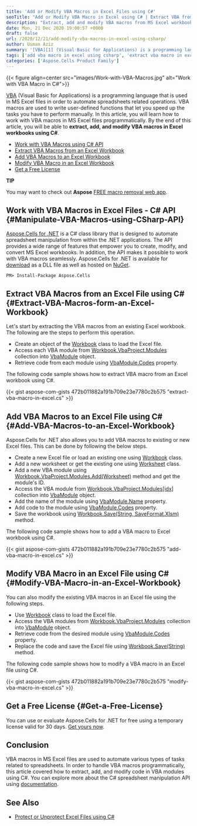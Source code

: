 ```yaml
---
title: 'Add or Modify VBA Macros in Excel Files using C#'
seoTitle: "Add or Modify VBA Macro in Excel using C# | Extract VBA from Excel in C#"
description: "Extract, add and modify VBA macros from MS Excel workbooks using C#. Manipulate VBA modules in spreadsheets from within your .NET applications."
date: Mon, 21 Dec 2020 19:00:57 +0000
draft: false
url: /2020/12/21/add-modify-vba-macros-in-excel-using-csharp/
author: Usman Aziz
summary: '[VBA][1] (Visual Basic for Applications) is a programming language that is used in MS Excel files in order to automate the spreadsheets related operations. VBA macros are used to write user-defined functions that let you speed up the tasks you have to perform manually. In this article, you will learn how to work with VBA macros in MS Excel files programmatically. By the end of this article, you will be able to **extract, add, and modify VBA macros in Excel workbooks using C#**.'
tags: ['add vba macro in excel using csharp', 'extract vba macro in excel using csharp', 'modify vba macro in excel using csharp']
categories: ['Aspose.Cells Product Family']
---
```




{{< figure align=center src="images/Work-with-VBA-Macros.jpg" alt="Work with VBA Macro in C#">}}


[VBA][2] (Visual Basic for Applications) is a programming language that is used in MS Excel files in order to automate spreadsheets related operations. VBA macros are used to write user-defined functions that let you speed up the tasks you have to perform manually. In this article, you will learn how to work with VBA macros in MS Excel files programmatically. By the end of this article, you will be able to **extract, add, and modify VBA macros in Excel workbooks using C#**.

*   [Work with VBA Macros using C# API][3]
*   [Extract VBA Macros from an Excel Workbook][4]
*   [Add VBA Macros to an Excel Workbook][5]
*   [Modify VBA Macro in an Excel Workbook][6]
*   [Get a Free License][7]

**TIP**

You may want to check out **Aspose** [FREE macro removal web app][8].

## Work with VBA Macros in Excel Files - C# API {#Manipulate-VBA-Macros-using-CSharp-API}

[Aspose.Cells for .NET][9] is a C# class library that is designed to automate spreadsheet manipulation from within the .NET applications. The API provides a wide range of features that empower you to create, modify, and convert MS Excel workbooks. In addition, the API makes it possible to work with VBA macros seamlessly. Aspose.Cells for .NET is available for [download][10] as a DLL file as well as hosted on [NuGet][11].

```
PM> Install-Package Aspose.Cells
```

## Extract VBA Macros from an Excel File using C# {#Extract-VBA-Macros-form-an-Excel-Workbook}

Let's start by extracting the VBA macros from an existing Excel workbook. The following are the steps to perform this operation.

*   Create an object of the [Workbook][12] class to load the Excel file.
*   Access each VBA module from [Workbook.VbaProject.Modules][13] collection into [VbaModule][14] object.
*   Retrieve code from each module using [VbaModule.Codes][15] property.

The following code sample shows how to extract VBA macro from an Excel workbook using C#.

{{< gist aspose-com-gists 472b011882a191b709e23e7780c2b575 "extract-vba-macro-in-excel.cs" >}}

## Add VBA Macros to an Excel File using C# {#Add-VBA-Macros-to-an-Excel-Workbook}

Aspose.Cells for .NET also allows you to add VBA macros to existing or new Excel files. This can be done by following the below steps.

*   Create a new Excel file or load an existing one using [Workbook][16] class.
*   Add a new worksheet or get the existing one using [Worksheet][17] class.
*   Add a new VBA module using [Workbook.VbaProject.Modules.Add(Worksheet)][18] method and get the module's ID.
*   Access the VBA module from [Workbook.VbaProject.Modules\[idx\]][19] collection into [VbaModule][20] object.
*   Add the name of the module using [VbaModule.Name][21] property.
*   Add code to the module using [VbaModule.Codes][22] property.
*   Save the workbook using [Workbook.Save(String, SaveFormat.Xlsm)][23] method.

The following code sample shows how to add a VBA macro to Excel workbook using C#.

{{< gist aspose-com-gists 472b011882a191b709e23e7780c2b575 "add-vba-macro-in-excel.cs" >}}

## Modify VBA Macro in an Excel File using C# {#Modify-VBA-Macro-in-an-Excel-Workbook}

You can also modify the existing VBA macros in an Excel file using the following steps.

*   Use [Workbook][24] class to load the Excel file.
*   Access the VBA modules from [Workbook.VbaProject.Modules][25] collection into [VbaModule][26] object.
*   Retrieve code from the desired module using [VbaModule.Codes][27] property.
*   Replace the code and save the Excel file using [Workbook.Save(String)][28] method.

The following code sample shows how to modify a VBA macro in an Excel file using C#.

{{< gist aspose-com-gists 472b011882a191b709e23e7780c2b575 "modify-vba-macro-in-excel.cs" >}}

## Get a Free License {#Get-a-Free-License}

You can use or evaluate Aspose.Cells for .NET for free using a temporary license valid for 30 days. [Get yours now][29].

## Conclusion

VBA macros in MS Excel files are used to automate various types of tasks related to spreadsheets. In order to handle VBA macros programmatically, this article covered how to extract, add, and modify code in VBA modules using C#. You can explore more about the C# spreadsheet manipulation API using [documentation][30].

## See Also

*   [Protect or Unprotect Excel Files using C#][31]




[1]: https://en.wikipedia.org/wiki/Visual_Basic_for_Applications
[2]: https://en.wikipedia.org/wiki/Visual_Basic_for_Applications
[3]: #Manipulate-VBA-Macros-using-CSharp-API
[4]: #Extract-VBA-Macros-form-an-Excel-Workbook
[5]: #Add-VBA-Macros-to-an-Excel-Workbook
[6]: #Modify-VBA-Macro-in-an-Excel-Workbook
[7]: #Get-a-Free-License
[8]: https://products.aspose.app/slides/remove-macros
[9]: https://products.aspose.com/cells/net
[10]: https://downloads.aspose.com/cells/net
[11]: http://nuget.org/packages/Aspose.Cells
[12]: https://apireference.aspose.com/cells/net/aspose.cells/workbook
[13]: https://apireference.aspose.com/cells/net/aspose.cells.vba/vbaproject/properties/modules
[14]: https://apireference.aspose.com/cells/net/aspose.cells.vba/vbamodule
[15]: https://apireference.aspose.com/cells/net/aspose.cells.vba/vbamodule/properties/codes
[16]: https://apireference.aspose.com/cells/net/aspose.cells/workbook
[17]: https://apireference.aspose.com/cells/net/aspose.cells/worksheet
[18]: https://apireference.aspose.com/cells/net/aspose.cells.vba.vbamodulecollection/add/methods/1
[19]: https://apireference.aspose.com/cells/net/aspose.cells.vba/vbaproject/properties/modules
[20]: https://apireference.aspose.com/cells/net/aspose.cells.vba/vbamodule
[21]: https://apireference.aspose.com/cells/net/aspose.cells.vba/vbamodule/properties/name
[22]: https://apireference.aspose.com/cells/net/aspose.cells.vba/vbamodule/properties/codes
[23]: https://apireference.aspose.com/cells/net/aspose.cells.workbook/save/methods/3
[24]: https://apireference.aspose.com/cells/net/aspose.cells/workbook
[25]: https://apireference.aspose.com/cells/net/aspose.cells.vba/vbaproject/properties/modules
[26]: https://apireference.aspose.com/cells/net/aspose.cells.vba/vbamodule
[27]: https://apireference.aspose.com/cells/net/aspose.cells.vba/vbamodule/properties/codes
[28]: https://apireference.aspose.com/cells/net/aspose.cells.workbook/save/methods/2
[29]: https://purchase.aspose.com/temporary-license
[30]: https://docs.aspose.com/cells/net/developer-guide/
[31]: https://blog.aspose.com/2020/12/14/protect-or-unprotect-excel-files-using-csharp/





